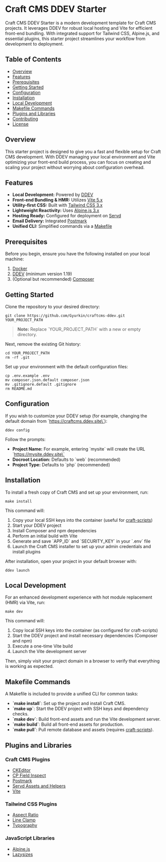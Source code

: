 # Craft CMS DDEV Starter

Craft CMS DDEV Starter is a modern development template for Craft CMS projects. It leverages DDEV for robust local hosting and Vite for efficient front-end bundling. With integrated support for Tailwind CSS, Alpine.js, and essential plugins, this starter project streamlines your workflow from development to deployment.

## Table of Contents

- [Overview](#overview)
- [Features](#features)
- [Prerequisites](#prerequisites)
- [Getting Started](#getting-started)
- [Configuration](#configuration)
- [Installation](#installation)
- [Local Development](#local-development)
- [Makefile Commands](#makefile-commands)
- [Plugins and Libraries](#plugins-and-libraries)
- [Contributing](#contributing)
- [License](#license)

## Overview

This starter project is designed to give you a fast and flexible setup for Craft CMS development. With DDEV managing your local environment and Vite optimizing your front-end build process, you can focus on creating and scaling your project without worrying about configuration overhead.

## Features

- **Local Development:** Powered by [DDEV](https://ddev.readthedocs.io/)
- **Front-end Bundling & HMR:** Utilizes [Vite 5.x](https://vitejs.dev/)
- **Utility-first CSS:** Built with [Tailwind CSS 3.x](https://tailwindcss.com)
- **Lightweight Reactivity:** Uses [Alpine.js 3.x](https://alpinejs.dev/)
- **Hosting Ready:** Configured for deployment on [Servd](https://servd.host/)
- **Email Delivery:** Integrated [Postmark](https://postmarkapp.com/)
- **Unified CLI:** Simplified commands via a [Makefile](https://www.gnu.org/software/make/manual/make.html)

## Prerequisites

Before you begin, ensure you have the following installed on your local machine:

1. [Docker](https://www.docker.com/)
2. [DDEV](https://ddev.readthedocs.io/) (minimum version 1.19)
3. (Optional but recommended) [Composer](https://getcomposer.org/)

## Getting Started

Clone the repository to your desired directory:

```shell
git clone https://github.com/Gyurkin/craftcms-ddev.git YOUR_PROJECT_PATH
```

> **Note:** Replace \`YOUR_PROJECT_PATH\` with a new or empty directory.

Next, remove the existing Git history:

```shell
cd YOUR_PROJECT_PATH
rm -rf .git
```

Set up your environment with the default configuration files:

```shell
cp .env.example .env
mv composer.json.default composer.json
mv .gitignore.default .gitignore
rm README.md
```

## Configuration

If you wish to customize your DDEV setup (for example, changing the default domain from \`https://craftcms.ddev.site\`):

```shell
ddev config
```

Follow the prompts:
- **Project Name:** For example, entering \`mysite\` will create the URL \`https://mysite.ddev.site\`
- **Docroot Location:** Defaults to \`web\` (recommended)
- **Project Type:** Defaults to \`php\` (recommended)

## Installation

To install a fresh copy of Craft CMS and set up your environment, run:

```shell
make install
```

This command will:

1. Copy your local SSH keys into the container (useful for [craft-scripts](https://github.com/nystudio107/craft-scripts/))
2. Start your DDEV project
3. Install Composer and npm dependencies
4. Perform an initial build with Vite
5. Generate and save \`APP_ID\` and \`SECURITY_KEY\` in your \`.env\` file
6. Launch the Craft CMS installer to set up your admin credentials and install plugins

After installation, open your project in your default browser with:

```shell
ddev launch
```

## Local Development

For an enhanced development experience with hot module replacement (HMR) via Vite, run:

```shell
make dev
```

This command will:

1. Copy local SSH keys into the container (as configured for craft-scripts)
2. Start the DDEV project and install necessary dependencies (Composer and npm)
3. Execute a one-time Vite build
4. Launch the Vite development server

Then, simply visit your project domain in a browser to verify that everything is working as expected.

## Makefile Commands

A Makefile is included to provide a unified CLI for common tasks:

- **\`make install\`**: Set up the project and install Craft CMS.
- **\`make up\`**: Start the DDEV project with SSH keys and dependency checks.
- **\`make dev\`**: Build front-end assets and run the Vite development server.
- **\`make build\`**: Build all front-end assets for production.
- **\`make pull\`**: Pull remote database and assets (requires [craft-scripts](https://github.com/nystudio107/craft-scripts/)).

## Plugins and Libraries

### Craft CMS Plugins

- [CKEditor](https://plugins.craftcms.com/ckeditor)
- [CP Field Inspect](https://plugins.craftcms.com/cp-field-inspect)
- [Postmark](https://plugins.craftcms.com/postmark)
- [Servd Assets and Helpers](https://github.com/servdhost/craft-asset-storage)
- [Vite](https://github.com/nystudio107/craft-vite)

### Tailwind CSS Plugins

- [Aspect Ratio](https://github.com/tailwindlabs/tailwindcss-aspect-ratio)
- [Line Clamp](https://github.com/tailwindlabs/tailwindcss-line-clamp)
- [Typography](https://github.com/tailwindlabs/tailwindcss-typography)

### JavaScript Libraries

- [Alpine.js](https://alpinejs.dev/)
- [Lazysizes](https://afarkas.github.io/lazysizes/)

